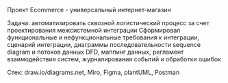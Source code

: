 Проект Ecommerce - универсальный интернет-магазин

Задача: автоматизировать сквозной логистический процесс за счет проектирования межсистемной интеграции
Сформировал функциональные и нефункциональные требования к интеграции, сценарий интеграции, диаграммы последовательности sequence diagram и потоков данных DFD, маппинг данных, регламент взаимодействия систем, журналирования событий и обработки ошибок

Стек: draw.io/diagrams.net, Miro, Figma, plantUML, Postman
